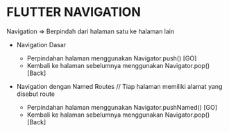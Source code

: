 # FLUTTER NAVIGATION

Navigation => Berpindah dari halaman satu ke halaman lain

- Navigation Dasar
    - Perpindahan halaman menggunakan Navigator.push() [GO]
    - Kembali ke halaman sebelumnya menggunakan Navigator.pop() [Back]

- Navigation dengan Named Routes
    // Tiap halaman memiliki alamat yang disebut route    
    - Perpindahan halaman menggunakan Navigator.pushNamed() [GO]
    - Kembali ke halaman sebelumnya menggunakan Navigator.pop() [Back]